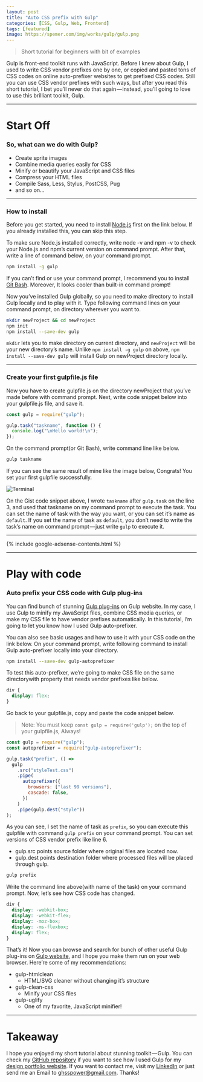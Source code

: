 ```yaml
---
layout: post
title: "Auto CSS prefix with Gulp"
categories: [CSS, Gulp, Web, Frontend]
tags: [featured]
image: https://spemer.com/img/works/gulp/gulp.png
---
```


> Short tutorial for beginners with bit of examples

Gulp is front-end toolkit runs with JavaScript. Before I knew about Gulp, I used to write CSS vendor prefixes one by one, or copied and pasted tons of CSS codes on online auto-prefixer websites to get prefixed CSS codes. Still you can use CSS vendor prefixes with such ways, but after you read this short tutorial, I bet you’ll never do that again — instead, you’ll going to love to use this brilliant toolkit, Gulp.

---

# Start Off

### So, what can we do with Gulp?

- Create sprite images
- Combine media queries easily for CSS
- Minify or beautify your JavaScript and CSS files
- Compress your HTML files
- Compile Sass, Less, Stylus, PostCSS, Pug
- and so on…

---

### How to install

Before you get started, you need to install [Node.js](https://nodejs.org/en/) first on the link below. If you already installed this, you can skip this step.

To make sure Node.js installed correctly, write node -v and npm -v to check your Node.js and npm’s current version on command prompt. After that, write a line of command below, on your command prompt.

```bash
npm install -g gulp
```

If you can’t find or use your command prompt, I recommend you to install [Git Bash](https://git-scm.com/downloads). Moreover, It looks cooler than built-in command prompt!

Now you’ve installed Gulp globally, so you need to make directory to install Gulp locally and to play with it. Type following command lines on your command prompt, on directory wherever you want to.

```bash
mkdir newProject && cd newProject
npm init
npm install --save-dev gulp
```

`mkdir` lets you to make directory on current directory, and `newProject` will be your new directory’s name. Unlike `npm install -g gulp` on above, `npm install --save-dev gulp` will install Gulp on newProject directory locally.

---

### Create your first gulpfile.js file

Now you have to create gulpfile.js on the directory newProject that you’ve made before with command prompt. Next, write code snippet below into your gulpfile.js file, and save it.

```javascript
const gulp = require("gulp");

gulp.task("taskname", function () {
  console.log("\nHello world!\n");
});
```

On the command prompt(or Git Bash), write command line like below.

```bash
gulp taskname
```

If you can see the same result of mine like the image below, Congrats! You set your first gulpfile successfully.

![Terminal](https://spemer.com/img/works/gulp/npmver.png)

On the Gist code snippet above, I wrote `taskname` after `gulp.task` on the line 3, and used that taskname on my command prompt to execute the task. You can set the name of task with the way you want, or you can set it’s name as `default`. If you set the name of task as `default`, you don’t need to write the task’s name on command prompt — just write `gulp` to execute it.

---

{% include google-adsense-contents.html %}

---

# Play with code

### Auto prefix your CSS code with Gulp plug-ins

You can find bunch of stunning [Gulp plug-ins](https://gulpjs.com/plugins/) on Gulp website. In my case, I use Gulp to minify my JavaScript files, combine CSS media queries, or make my CSS file to have vendor prefixes automatically. In this tutorial, I’m going to let you know how I used Gulp auto-prefixer.

You can also see basic usages and how to use it with your CSS code on the link below. On your command prompt, write following command to install Gulp auto-prefixer locally into your directory.

```bash
npm install --save-dev gulp-autoprefixer
```

To test this auto-prefixer, we’re going to make CSS file on the same directorywith property that needs vendor prefixes like below.

```css
div {
  display: flex;
}
```

Go back to your gulpfile.js, copy and paste the code snippet below.

> Note: You must keep `const gulp = require('gulp');`
> on the top of your gulpfile.js, Always!

```javascript
const gulp = require("gulp");
const autoprefixer = require("gulp-autoprefixer");

gulp.task("prefix", () =>
  gulp
    .src("styleTest.css")
    .pipe(
      autoprefixer({
        browsers: ["last 99 versions"],
        cascade: false,
      })
    )
    .pipe(gulp.dest("style"))
);
```

As you can see, I set the name of task as `prefix`, so you can execute this gulpfile with command `gulp prefix` on your command prompt. You can set versions of CSS vendor prefix like line 6.

- gulp.src points source folder where original files are located now.
- gulp.dest points destination folder where processed files will be placed through gulp.

```bash
gulp prefix
```

Write the command line above(with name of the task) on your command prompt. Now, let’s see how CSS code has changed.

```css
div {
  display: -webkit-box;
  display: -webkit-flex;
  display: -moz-box;
  display: -ms-flexbox;
  display: flex;
}
```

That’s it! Now you can browse and search for bunch of other useful Gulp plug-ins on [Gulp website](https://gulpjs.com/), and I hope you make them run on your web browser. Here’re some of my recommendations:

- gulp-htmlclean
  - HTML/SVG cleaner without changing it’s structure
- gulp-clean-css
  - Minify your CSS files
- gulp-uglify
  - One of my favorite, JavaScript minifier!

---

# Takeaway

I hope you enjoyed my short tutorial about stunning toolkit — Gulp. You can check my [GitHub repository](https://github.com/spemer/spemer_portfolio) if you want to see how I used Gulp for my [design portfolio website](https://spemer.com/). If you want to contact me, visit my [LinkedIn](https://www.linkedin.com/in/hyouk-seo-0b6801122/) or just send me an Email to ghsspower@gmail.com. Thanks!
